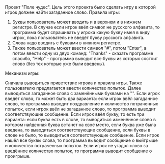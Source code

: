 Проект "Поле чудес". Цель этого проекта было сделать игру в которой игрок должен найти загаданное слово.
Правила игры:
1) Буквы пользователь может вводить и в верхнем и в нижнем регистре. В случае если игрок ввёл символ не русского алфавита, то программа будет спрашивать у игрока какую букву имел в виду игрок, пока пользователь не введёт букву русского алфавита.
2) Слова надо вводить с буквами в нижнем регистре.
3) Также пользователь может ввести символ "#", потом "Enter", а потом ввести одну из двух команд: "Thanks" - сказать программе спасибо, "Help" - программа выводит все буквы из которых состоит слово (без тех которые уже были введены). 

Механизм игры: 

Сначала выводиться приветствие игрока и правила игры. Также пользователю предлагается ввести количество попыток. Далее выводиться загаданное слово с заменёнными буквами на "*"*.   Если игрок введёт слово, то может быть два варианта: если игрок ввёл загаданное слово, то программа выводит поздравление и  количество потраченных попыток, если игрок ввёл не загаданное слово, то программа выводит соответствующие сообщение. Если игрок ввёл букву, то есть три варианта: если буква есть в слове, то выводиться изменённое слово в котором найденная буква встанет на своё место, если буква уже была введена, то выводиться соответствующие сообщение, если буквы в слове не было, то выводиться соответствующие сообщение. Если игрок нашёл все буквы слова, то программа выводит сообщение о  выйгрыше и количество потраченных попыток. Если игрок не угадал слово за введённое количество попыток, то программа выводит сообщение о проигрыше.
